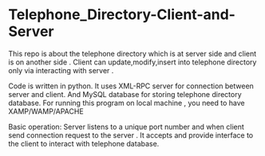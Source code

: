 Telephone_Directory-Client-and-Server
======================================

This repo is about the telephone directory which is at server side and client is on another side .
Client can update,modify,insert into telephone directory only via interacting with server .

Code is written in python. 
It uses XML-RPC server for connection between server and client.
And  MySQL database for storing telephone directory database.
For running this program on local machine , you need to have XAMP/WAMP/APACHE

Basic operation:
Server listens to a unique port number and when client send connection request to the server . It accepts and provide interface to the client to interact with telephone database.
